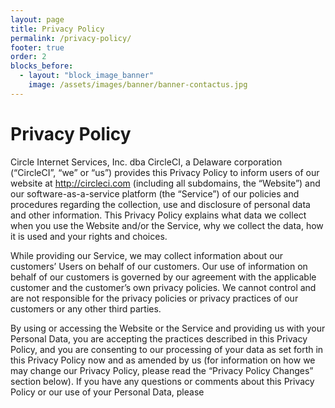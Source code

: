 ```yaml
---
layout: page
title: Privacy Policy
permalink: /privacy-policy/
footer: true
order: 2
blocks_before:
  - layout: "block_image_banner"
    image: /assets/images/banner/banner-contactus.jpg
---
```

# Privacy Policy
Circle Internet Services, Inc. dba CircleCI, a Delaware corporation (“CircleCI”, “we” or “us”) provides this Privacy Policy to inform users of our website at http://circleci.com (including all subdomains, the “Website”) and our software-as-a-service platform (the “Service”) of our policies and procedures regarding the collection, use and disclosure of personal data and other information. This Privacy Policy explains what data we collect when you use the Website and/or the Service, why we collect the data, how it is used and your rights and choices.

While providing our Service, we may collect information about our customers’ Users on behalf of our customers. Our use of information on behalf of our customers is governed by our agreement with the applicable customer and the customer’s own privacy policies. We cannot control and are not responsible for the privacy policies or privacy practices of our customers or any other third parties.

By using or accessing the Website or the Service and providing us with your Personal Data, you are accepting the practices described in this Privacy Policy, and you are consenting to our processing of your data as set forth in this Privacy Policy now and as amended by us (for information on how we may change our Privacy Policy, please read the “Privacy Policy Changes” section below). If you have any questions or comments about this Privacy Policy or our use of your Personal Data, please 
